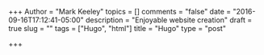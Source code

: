 +++
Author = "Mark Keeley"
topics = []
comments = "false"
date = "2016-09-16T17:12:41-05:00"
description = "Enjoyable website creation"
draft = true
slug = ""
tags = ["Hugo", "html"]
title = "Hugo"
type = "post"

+++

